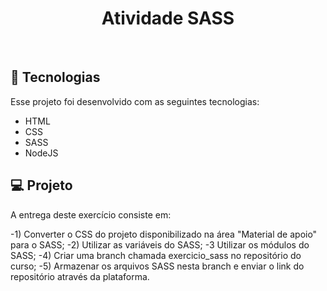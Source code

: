 <h1 align="center">Atividade SASS</h1>
<br>

## 🚀 Tecnologias

Esse projeto foi desenvolvido com as seguintes tecnologias:


- HTML
- CSS 
- SASS
- NodeJS

## 💻 Projeto

A entrega deste exercício consiste em:

-1) Converter o CSS do projeto disponibilizado na área "Material de apoio" para o SASS;
-2) Utilizar as variáveis do SASS;
-3 Utilizar os módulos do SASS;
-4) Criar uma branch chamada exercicio_sass no repositório do curso;
-5) Armazenar os arquivos SASS nesta branch e enviar o link do repositório através da plataforma.
